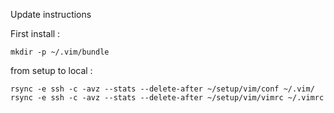 Update instructions

First install :

```
mkdir -p ~/.vim/bundle
```

from setup to local :

```
rsync -e ssh -c -avz --stats --delete-after ~/setup/vim/conf ~/.vim/
rsync -e ssh -c -avz --stats --delete-after ~/setup/vim/vimrc ~/.vimrc
```
